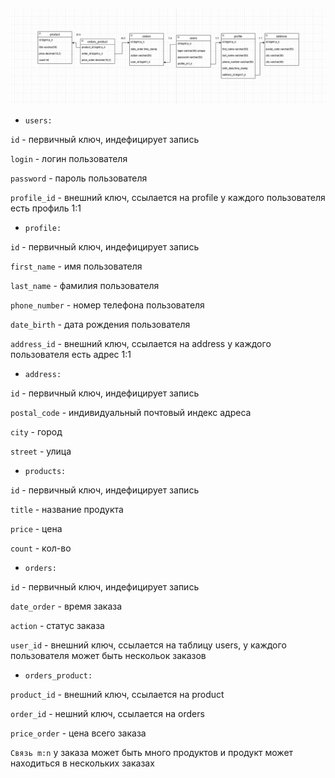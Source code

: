 ![imgTask1.png](imgTask1.png)

* `users:` 

`id` - первичный ключ, индефицирует запись

`login` - логин пользователя

`password` - пароль пользователя

`profile_id` - внешний ключ, ссылается на profile у каждого пользователя есть профиль 1:1

* `profile:` 

`id` - первичный ключ, индефицирует запись

`first_name` - имя пользователя

`last_name` - фамилия пользователя

`phone_number` - номер телефона пользователя

`date_birth` - дата рождения пользователя 

`address_id` - внешний ключ, ссылается на address у каждого пользователя есть адрес 1:1

* `address:`

`id` - первичный ключ, индефицирует запись

`postal_code` - индивидуальный почтовый индекс адреса

`city` - город

`street` - улица

* `products:`

`id` - первичный ключ, индефицирует запись

`title` - название продукта

`price` - цена

`count` - кол-во 

* `orders:` 

`id` - первичный ключ, индефицирует запись

`date_order` - время заказа

`action` - статус заказа

`user_id` - внешний ключ, ссылается на таблицу users, у каждого пользователя может быть нескольок заказов

* `orders_product:`

`product_id` - внешний ключ, ссылается на product

`order_id` - нешний ключ, ссылается на orders

`price_order` - цена всего заказа

`Cвязь m:n` у заказа может быть много продуктов и продукт может находиться в нескольких заказах




